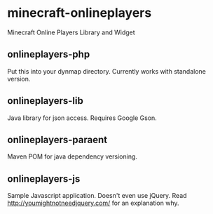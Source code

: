 # minecraft-onlineplayers
Minecraft Online Players Library and Widget

## onlineplayers-php
Put this into your dynmap directory.
Currently works with standalone version.

## onlineplayers-lib
Java library for json access. Requires Google Gson.

## onlineplayers-paraent
Maven POM for java dependency versioning.

## onlineplayers-js
Sample Javascript application. Doesn't even use jQuery.
Read http://youmightnotneedjquery.com/ for an explanation why.


